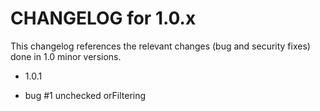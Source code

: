 CHANGELOG for 1.0.x
===================

This changelog references the relevant changes (bug and security fixes) done
in 1.0 minor versions.

* 1.0.1

 * bug #1 unchecked orFiltering
